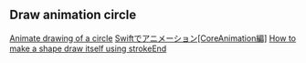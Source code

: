 ## Draw animation circle

[Animate drawing of a circle](https://stackoverflow.com/questions/26578023/animate-drawing-of-a-circle)
[Swiftでアニメーション[CoreAnimation編]](https://qiita.com/h_nagami/items/0ad8f8ef5bc23de21e1e)
[How to make a shape draw itself using strokeEnd](https://www.hackingwithswift.com/example-code/calayer/how-to-make-a-shape-draw-itself-using-strokeend)

